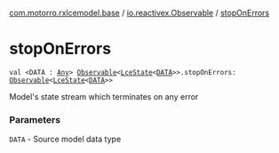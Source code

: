 [com.motorro.rxlcemodel.base](../index.md) / [io.reactivex.Observable](index.md) / [stopOnErrors](./stop-on-errors.md)

# stopOnErrors

`val <DATA : `[`Any`](https://kotlinlang.org/api/latest/jvm/stdlib/kotlin/-any/index.html)`> `[`Observable`](http://reactivex.io/RxJava/2.x/javadoc/io/reactivex/Observable.html)`<`[`LceState`](../-lce-state/index.md)`<`[`DATA`](stop-on-errors.md#DATA)`>>.stopOnErrors: `[`Observable`](http://reactivex.io/RxJava/2.x/javadoc/io/reactivex/Observable.html)`<`[`LceState`](../-lce-state/index.md)`<`[`DATA`](stop-on-errors.md#DATA)`>>`

Model's state stream which terminates on any error

### Parameters

`DATA` - Source model data type